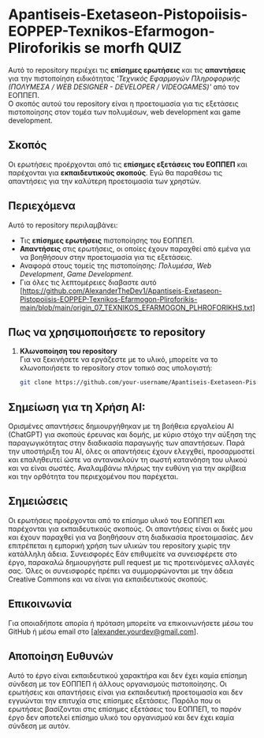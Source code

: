 

# Apantiseis-Exetaseon-Pistopoiisis-EOPPEP-Texnikos-Efarmogon-Pliroforikis se morfh QUIZ

Αυτό το repository περιέχει τις **επίσημες ερωτήσεις** και τις **απαντήσεις** για την πιστοποίηση ειδικότητας *'Τεχνικός Εφαρμογών Πληροφορικής (ΠΟΛΥΜΕΣΑ / WEB DESIGNER - DEVELOPER / VIDEOGAMES)'* από τον ΕΟΠΠΕΠ.  
Ο σκοπός αυτού του repository είναι η προετοιμασία για τις εξετάσεις πιστοποίησης στον τομέα των πολυμέσων, web development και game development.


## Σκοπός

Οι ερωτήσεις προέρχονται από τις **επίσημες εξετάσεις του ΕΟΠΠΕΠ** και παρέχονται για **εκπαιδευτικούς σκοπούς**. 
Εγώ θα παραθέσω τις απαντήσεις για την καλύτερη προετοιμασία των χρηστών.

## Περιεχόμενα

Αυτό το repository περιλαμβάνει:

- Τις **επίσημες ερωτήσεις** πιστοποίησης του ΕΟΠΠΕΠ.
- **Απαντήσεις** στις ερωτήσεις, οι οποίες έχουν παραχθεί από εμένα για να βοηθήσουν στην προετοιμασία για τις εξετάσεις.
- Αναφορά στους τομείς της πιστοποίησης: *Πολυμέσα*, *Web Development*, *Game Development*.
- Για όλες τις λεπτομέρειες διαβαστε αυτό [https://github.com/AlexanderTheDev1/Apantiseis-Exetaseon-Pistopoiisis-EOPPEP-Texnikos-Efarmogon-Pliroforikis-main/blob/main/origin_07_TEXNIKOS_EFARMOGON_PLHROFORIKHS.txt]

  

## Πως να χρησιμοποιήσετε το repository

1. **Κλωνοποίηση του repository**  
   Για να ξεκινήσετε να εργάζεστε με το υλικό, μπορείτε να το κλωνοποιήσετε το repository στον τοπικό σας υπολογιστή:
   ```bash
   git clone https://github.com/your-username/Apantiseis-Exetaseon-Pistopoiisis-EOPPEP-Texnikos-Efarmogon-Pliroforikis.git
   
## Σημείωση για τη Χρήση AI:
Ορισμένες απαντήσεις δημιουργήθηκαν με τη βοήθεια εργαλείου AI (ChatGPT) για σκοπούς έρευνας και δομής, με κύριο στόχο την αύξηση της παραγωγικότητας στην διαδικασία παραγωγής των απαντήσεων. 
Παρά την υποστήριξη του AI, όλες οι απαντήσεις έχουν ελεγχθεί, προσαρμοστεί και επαληθευτεί ώστε να αντανακλούν τη σωστή κατανόηση του υλικού και να είναι σωστές. 
Αναλαμβάνω πλήρως την ευθύνη για την ακρίβεια και την ορθότητα του περιεχομένου που παρέχεται.

## Σημειώσεις
Οι ερωτήσεις προέρχονται από το επίσημο υλικό του ΕΟΠΠΕΠ και παρέχονται για εκπαιδευτικούς σκοπούς. Οι απαντήσεις είναι οι δικές μου και έχουν παραχθεί για να βοηθήσουν στη διαδικασία προετοιμασίας.
Δεν επιτρέπεται η εμπορική χρήση των υλικών του repository χωρίς την κατάλληλη άδεια.
Συνεισφορές
Εάν επιθυμείτε να συνεισφέρετε στο έργο, παρακαλώ δημιουργήστε pull request με τις προτεινόμενες αλλαγές σας. Όλες οι συνεισφορές πρέπει να συμμορφώνονται με την άδεια Creative Commons και να είναι για εκπαιδευτικούς σκοπούς.

## Επικοινωνία
Για οποιαδήποτε απορία ή πρόταση μπορείτε να επικοινωνήσετε μέσω του GitHub ή μέσω email στο [alexander.yourdev@gmail.com].

## Αποποίηση Ευθυνών
Αυτό το έργο είναι εκπαιδευτικού χαρακτήρα και δεν έχει καμία επίσημη σύνδεση με τον ΕΟΠΠΕΠ ή άλλους οργανισμούς πιστοποίησης. 
Οι ερωτήσεις και απαντήσεις είναι για εκπαιδευτική προετοιμασία και δεν εγγυώνται την επιτυχία στις επίσημες εξετάσεις. 
Παρόλο που οι ερωτήσεις βασίζονται στις επίσημες εξετάσεις του ΕΟΠΠΕΠ, το παρόν έργο δεν αποτελεί επίσημο υλικό του οργανισμού και δεν έχει καμία σύνδεση με αυτόν.

